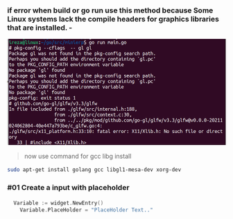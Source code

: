 

### if error when build or go run use this method because Some Linux systems lack the compile headers for graphics libraries that are installed. -

![](./img/build_error.png)

> now use command for gcc libg install
```bash
sudo apt-get install golang gcc libgl1-mesa-dev xorg-dev
```

### #01 Create a input with placeholder

```go
  Variable := widget.NewEntry()
	Variable.PlaceHolder = "PlaceHolder Text.."
  ```

